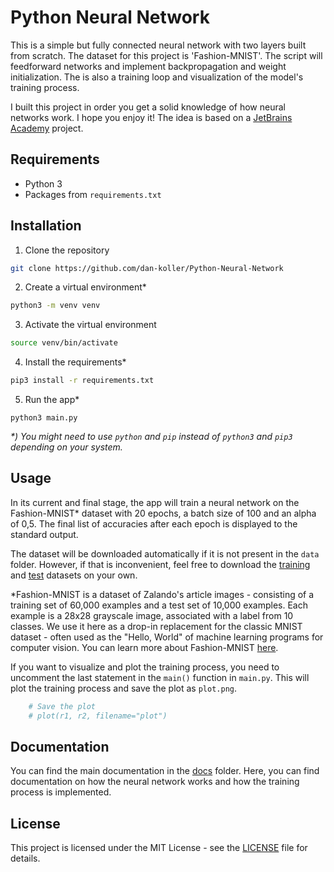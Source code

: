 # Python Neural Network

This is a simple but fully connected neural network with two layers built from scratch. The dataset for this project is 'Fashion-MNIST'. The script will feedforward networks and implement backpropagation and weight initialization. The is also a training loop and visualization of the model's training process.

I built this project in order you get a solid knowledge of how neural networks work. I hope you enjoy it! The idea is based on a [JetBrains Academy](https://hyperskill.org/projects/250) project.

## Requirements

-   Python 3
-   Packages from `requirements.txt`

## Installation

1.  Clone the repository

```bash
git clone https://github.com/dan-koller/Python-Neural-Network
```

2. Create a virtual environment\*

```bash
python3 -m venv venv
```

3. Activate the virtual environment

```bash
source venv/bin/activate
```

4. Install the requirements\*

```bash
pip3 install -r requirements.txt
```

5. Run the app\*

```
python3 main.py
```

_\*) You might need to use `python` and `pip` instead of `python3` and `pip3` depending on your system._

## Usage

In its current and final stage, the app will train a neural network on the Fashion-MNIST\* dataset with 20 epochs, a batch size of 100 and an alpha of 0,5. The final list of accuracies after each epoch is displayed to the standard output.

The dataset will be downloaded automatically if it is not present in the `data` folder. However, if that is inconvenient, feel free to download the [training](https://www.dropbox.com/s/5vg67ndkth17mvc/fashion-mnist_train.csv?dl=1) and [test](https://www.dropbox.com/s/9bj5a14unl5os6a/fashion-mnist_test.csv?dl=1) datasets on your own.

\*Fashion-MNIST is a dataset of Zalando's article images - consisting of a training set of 60,000 examples and a test set of 10,000 examples. Each example is a 28x28 grayscale image, associated with a label from 10 classes. We use it here as a drop-in replacement for the classic MNIST dataset - often used as the "Hello, World" of machine learning programs for computer vision. You can learn more about Fashion-MNIST [here](https://en.wikipedia.org/wiki/Fashion_MNIST).

If you want to visualize and plot the training process, you need to uncomment the last statement in the `main()` function in `main.py`. This will plot the training process and save the plot as `plot.png`.

```python
    # Save the plot
    # plot(r1, r2, filename="plot")
```

## Documentation

You can find the main documentation in the [docs](docs) folder. Here, you can find documentation on how the neural network works and how the training process is implemented.

## License

This project is licensed under the MIT License - see the [LICENSE](LICENSE) file for details.
